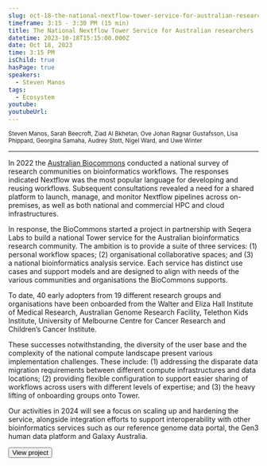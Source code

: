 ```yaml
---
slug: oct-18-the-national-nextflow-tower-service-for-australian-researchers
timeframe: 3:15 - 3:30 PM (15 min)
title: The National Nextflow Tower Service for Australian researchers
datetime: 2023-10-18T15:15:00.000Z
date: Oct 18, 2023
time: 3:15 PM
isChild: true
hasPage: true
speakers:
  - Steven Manos
tags:
  - Ecosystem
youtube: 
youtubeUrl: 
---
```

<div className="mb-4">
  <small className="typo-small">
    Steven Manos, Sarah Beecroft, Ziad Al Bkhetan, Ove Johan Ragnar Gustafsson, Lisa Phippard, Georgina Samaha, Audrey Stott, Nigel Ward, and Uwe Winter
  </small>
</div>

<hr className="border-t border-gray-50 mb-4 opacity-20" />

In 2022 the [Australian Biocommons](https://www.biocommons.org.au/) conducted a national survey of research communities on bioinformatics workflows. The responses indicated Nextflow was the most popular language for developing and reusing workflows. Subsequent consultations revealed a need for a shared platform to launch, manage, and monitor Nextflow pipelines across on-premises, as well as both national and commercial HPC and cloud infrastructures.

In response, the BioCommons started a project in partnership with Seqera Labs to build a national Tower service for the Australian bioinformatics research community. The ambition is to provide a suite of three services: (1) personal workflow spaces; (2) organisational collaborative spaces; and (3) a national bioinformatics analysis service. Each service has distinct use cases and support models and are designed to align with needs of the various communities and organisations the BioCommons supports.

To date, 40 early adopters from 19 different research groups and organisations have been onboarded from the Walter and Eliza Hall Institute of Medical Research, Australian Genome Research Facility, Telethon Kids Institute, University of Melbourne Centre for Cancer Research and Children’s Cancer Institute. 

These successes notwithstanding, the diversity of the user base and the complexity of the national compute landscape present various implementation challenges. These include: (1) addressing the disparate data migration requirements between different compute infrastructures and data locations; (2) providing flexible configuration to support easier sharing of workflows across users with different levels of expertise; and (3) the heavy lifting of onboarding groups onto Tower.

Our activities in 2024 will see a focus on scaling up and hardening the service, alongside integration efforts to support interoperability with other bioinformatics services such as our reference genome data portal, the Gen3 human data platform and Galaxy Australia.

<div>
  <Button to="https://australianbiocommons.github.io/tower/" variant="secondary" size="md" arrow>
    View project
  </Button>
</div>